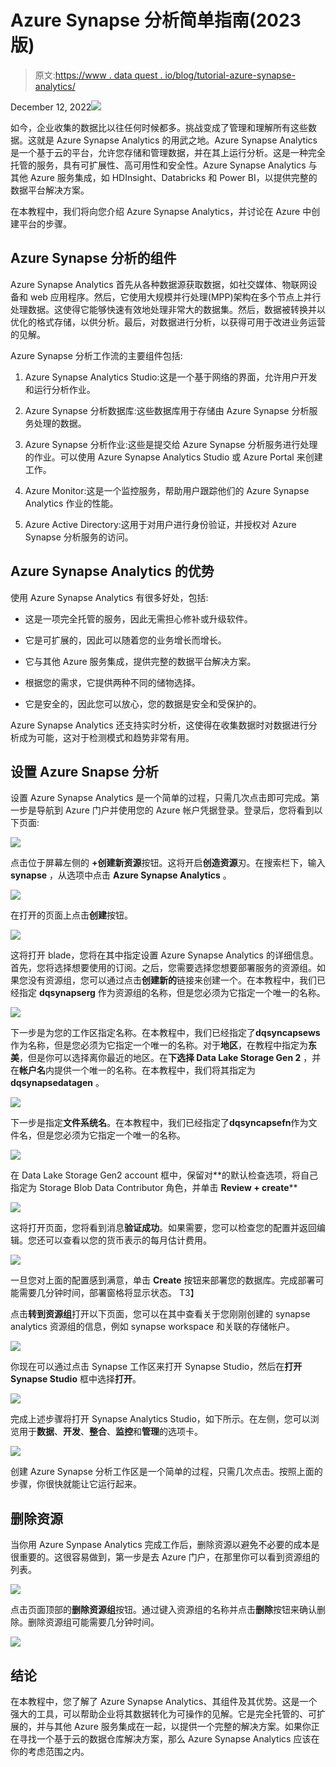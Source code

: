 # Azure Synapse 分析简单指南(2023 版)

> 原文:[https://www . data quest . io/blog/tutorial-azure-synapse-analytics/](https://www.dataquest.io/blog/tutorial-azure-synapse-analytics/)

December 12, 2022![](../Images/9f51e324cdab4b447e38cc8d63711c29.png)

如今，企业收集的数据比以往任何时候都多。挑战变成了管理和理解所有这些数据。这就是 Azure Synapse Analytics 的用武之地。Azure Synapse Analytics 是一个基于云的平台，允许您存储和管理数据，并在其上运行分析。这是一种完全托管的服务，具有可扩展性、高可用性和安全性。Azure Synapse Analytics 与其他 Azure 服务集成，如 HDInsight、Databricks 和 Power BI，以提供完整的数据平台解决方案。

在本教程中，我们将向您介绍 Azure Synapse Analytics，并讨论在 Azure 中创建平台的步骤。

## Azure Synapse 分析的组件

Azure Synapse Analytics 首先从各种数据源获取数据，如社交媒体、物联网设备和 web 应用程序。然后，它使用大规模并行处理(MPP)架构在多个节点上并行处理数据。这使得它能够快速有效地处理非常大的数据集。然后，数据被转换并以优化的格式存储，以供分析。最后，对数据进行分析，以获得可用于改进业务运营的见解。

Azure Synapse 分析工作流的主要组件包括:

1.  Azure Synapse Analytics Studio:这是一个基于网络的界面，允许用户开发和运行分析作业。

2.  Azure Synapse 分析数据库:这些数据库用于存储由 Azure Synapse 分析服务处理的数据。

3.  Azure Synapse 分析作业:这些是提交给 Azure Synapse 分析服务进行处理的作业。可以使用 Azure Synapse Analytics Studio 或 Azure Portal 来创建工作。

4.  Azure Monitor:这是一个监控服务，帮助用户跟踪他们的 Azure Synapse Analytics 作业的性能。

5.  Azure Active Directory:这用于对用户进行身份验证，并授权对 Azure Synapse 分析服务的访问。

## Azure Synapse Analytics 的优势

使用 Azure Synapse Analytics 有很多好处，包括:

*   这是一项完全托管的服务，因此无需担心修补或升级软件。

*   它是可扩展的，因此可以随着您的业务增长而增长。

*   它与其他 Azure 服务集成，提供完整的数据平台解决方案。

*   根据您的需求，它提供两种不同的储物选择。

*   它是安全的，因此您可以放心，您的数据是安全和受保护的。

Azure Synapse Analytics 还支持实时分析，这使得在收集数据时对数据进行分析成为可能，这对于检测模式和趋势非常有用。

## 设置 Azure Snapse 分析

设置 Azure Synapse Analytics 是一个简单的过程，只需几次点击即可完成。第一步是导航到 Azure 门户并使用您的 Azure 帐户凭据登录。登录后，您将看到以下页面:

![](../Images/96320b1281e58ec2e4270ccd57bb6b8c.png)

点击位于屏幕左侧的 **+创建新资源**按钮。这将开启**创造资源**刃。在搜索栏下，输入 **synapse** ，从选项中点击 **Azure Synapse Analytics** 。

![](../Images/a82e94c0640e9a11bef841aed331c7e4.png)

在打开的页面上点击**创建**按钮。

![](../Images/36404c2ab7b9e3b2b4551ff129ba2841.png)

这将打开 blade，您将在其中指定设置 Azure Synapse Analytics 的详细信息。首先，您将选择想要使用的订阅。之后，您需要选择您想要部署服务的资源组。如果您没有资源组，您可以通过点击**创建新的**链接来创建一个。在本教程中，我们已经指定 **dqsynapserg** 作为资源组的名称，但是您必须为它指定一个唯一的名称。

![](../Images/47a217f5ad40125c9b7cff47572bdd4f.png)

下一步是为您的工作区指定名称。在本教程中，我们已经指定了**dqsyncapsews**作为名称，但是您必须为它指定一个唯一的名称。对于**地区**，在教程中指定为**东美**，但是你可以选择离你最近的地区。在**下选择 Data Lake Storage Gen 2** ，并在**帐户名**内提供一个唯一的名称。在本教程中，我们将其指定为 **dqsynapsedatagen** 。

![](../Images/d0e2ca8977b256813677187f511b3a16.png)

下一步是指定**文件系统名**。在本教程中，我们已经指定了**dqsyncapsefn**作为文件名，但是您必须为它指定一个唯一的名称。

![](../Images/3567670f60d8285d834a265f6bd4df9c.png)

在 Data Lake Storage Gen2 account 框中，保留对**的默认检查选项，将自己指定为 Storage Blob Data Contributor 角色，并单击 **Review + create****

![](../Images/c2cc1d94b304e7a90ef30d3aeed4b82e.png)

这将打开页面，您将看到消息**验证成功**。如果需要，您可以检查您的配置并返回编辑。您还可以查看以您的货币表示的每月估计费用。

![](../Images/b1a4455eaabd316a53e6d8c8f8dfd495.png)

一旦您对上面的配置感到满意，单击 **Create** 按钮来部署您的数据库。完成部署可能需要几分钟时间，部署窗格将显示状态。
T3】

点击**转到资源组**打开以下页面，您可以在其中查看关于您刚刚创建的 synapse analytics 资源组的信息，例如 synapse workspace 和关联的存储帐户。

![](../Images/0295826240b64ab21665b019a2cf18a8.png)

你现在可以通过点击 Synapse 工作区来打开 Synapse Studio，然后在**打开 Synapse Studio** 框中选择**打开**。

![](../Images/8d73e2474c01f3d291abb203b67502fb.png)

完成上述步骤将打开 Synapse Analytics Studio，如下所示。在左侧，您可以浏览用于**数据**、**开发**、**整合**、**监控**和**管理**的选项卡。

![](../Images/51ae9ff32b4bdaed1518f099b90b3039.png)

创建 Azure Synapse 分析工作区是一个简单的过程，只需几次点击。按照上面的步骤，你很快就能让它运行起来。

## 删除资源

当你用 Azure Synpase Analytics 完成工作后，删除资源以避免不必要的成本是很重要的。这很容易做到，第一步是去 Azure 门户，在那里你可以看到资源组的列表。

![](../Images/fed7f5f3f5e971f7ab7a1ed55d359325.png)

点击页面顶部的**删除资源组**按钮。通过键入资源组的名称并点击**删除**按钮来确认删除。删除资源组可能需要几分钟时间。

![](../Images/23d0f169d0e3f895ea249c1b5873948e.png)

## 结论

在本教程中，您了解了 Azure Synapse Analytics、其组件及其优势。这是一个强大的工具，可以帮助企业将其数据转化为可操作的见解。它是完全托管的、可扩展的，并与其他 Azure 服务集成在一起，以提供一个完整的解决方案。如果你正在寻找一个基于云的数据仓库解决方案，那么 Azure Synapse Analytics 应该在你的考虑范围之内。